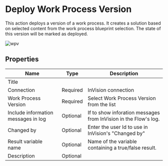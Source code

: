 # Deploy Work Process Version

This action deploys a version of a work process. It creates a solution based on selected content from the work process blueprint selection. The state of this version will be marked as deployed.

![wpv](https://profitbasedocs.blob.core.windows.net/flowimages/Deploy-wpv.png)

## Properties

| Name                 | Type     | Description                         |
|----------------------|----------|-------------------------------------|
| Title                |          |                                     |
| Connection           | Required | InVision connection                 |
| Work Process Version | Required | Select Work Process Version from the list |
| Include information messages in log | Optional | If to show inforation messages from InVision in the Flow's log. |
| Changed by           | Optional | Enter the user Id to use in InVision's "Changed by" |
| Result variable name | Optional | Name of the variable containing a true/false result. |
| Description          | Optional |                                     | 